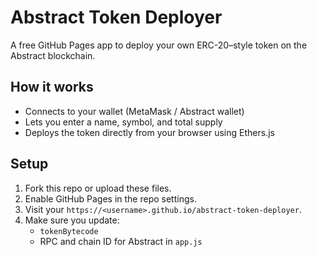 # Abstract Token Deployer

A free GitHub Pages app to deploy your own ERC-20–style token on the Abstract blockchain.

## How it works
- Connects to your wallet (MetaMask / Abstract wallet)
- Lets you enter a name, symbol, and total supply
- Deploys the token directly from your browser using Ethers.js

## Setup
1. Fork this repo or upload these files.
2. Enable GitHub Pages in the repo settings.
3. Visit your `https://<username>.github.io/abstract-token-deployer`.
4. Make sure you update:
   - `tokenBytecode`
   - RPC and chain ID for Abstract in `app.js`
